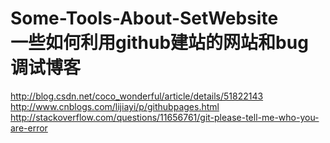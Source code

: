 # Some-Tools-About-SetWebsite <br>一些如何利用github建站的网站和bug调试博客<br>
http://blog.csdn.net/coco_wonderful/article/details/51822143 <br>
http://www.cnblogs.com/lijiayi/p/githubpages.html <br>
http://stackoverflow.com/questions/11656761/git-please-tell-me-who-you-are-error <br>

